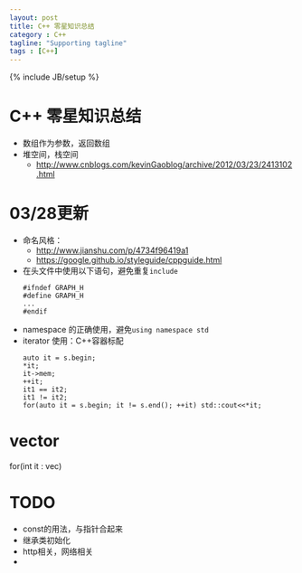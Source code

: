 ```yaml
---
layout: post
title: C++ 零星知识总结
category : C++
tagline: "Supporting tagline"
tags : [C++]
---
```

{% include JB/setup %}
# C++ 零星知识总结

- 数组作为参数，返回数组
- 堆空间，栈空间
  + http://www.cnblogs.com/kevinGaoblog/archive/2012/03/23/2413102.html

# 03/28更新
- 命名风格：
  + http://www.jianshu.com/p/4734f96419a1
  + https://google.github.io/styleguide/cppguide.html
- 在头文件中使用以下语句，避免重复`include`
  ```
  #ifndef GRAPH_H
  #define GRAPH_H
  ...
  #endif
  ```
- namespace 的正确使用，避免`using namespace std`
- iterator 使用：C++容器标配
  ```
  auto it = s.begin;
  *it;
  it->mem;
  ++it;
  it1 == it2;
  it1 != it2;
  for(auto it = s.begin; it != s.end(); ++it) std::cout<<*it;
  ```
# vector
for(int it : vec)

# TODO
- const的用法，与指针合起来
- 继承类初始化
- http相关，网络相关
- 
